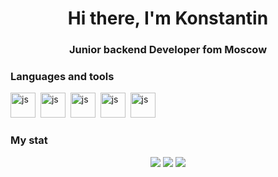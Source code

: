 <div id="header" align="center">
    <h1>Hi there, I'm Konstantin</h1>
    <h3>Junior backend Developer fom Moscow</h3>
</div>

### Languages and tools

<img src="https://cdn.jsdelivr.net/gh/devicons/devicon/icons/python/python-original.svg"
title="js" width="40" height="40"/>&nbsp;
<img src="https://cdn.jsdelivr.net/gh/devicons/devicon/icons/django/django-plain.svg"        
title="js" width="40" height="40"/>&nbsp;
<img src="https://cdn.jsdelivr.net/gh/devicons/devicon/icons/postgresql/postgresql-original.svg"        
title="js" width="40" height="40"/>&nbsp;
<img src="https://cdn.jsdelivr.net/gh/devicons/devicon/icons/bootstrap/bootstrap-original.svg"
title="js" width="40" height="40"/>&nbsp;
<img src="https://cdn.jsdelivr.net/gh/devicons/devicon/icons/vscode/vscode-original.svg"
title="js" width="40" height="40"/>&nbsp;


### My stat
<div id="stat" align="center">
    <img src="https://github-profile-summary-cards.vercel.app/api/cards/profile-details?username=Konstantin-bit-from-git&theme=github"/>
    <img src="https://github-profile-summary-cards.vercel.app/api/cards/most-commit-language?username=Konstantin-bit-from-git&theme=github"/>
    <img src="https://github-profile-summary-cards.vercel.app/api/cards/stats?username=Konstantin-bit-from-git&theme=github"/>
</div>



<!--
**Konstantin-bit-from-git/Konstantin-bit-from-git** is a ✨ _special_ ✨ repository because its `README.md` (this file) appears on your GitHub profile.

Here are some ideas to get you started:

- 🔭 I’m currently working on ...
- 🌱 I’m currently learning ...
- 👯 I’m looking to collaborate on ...
- 🤔 I’m looking for help with ...
- 💬 Ask me about ...
- 📫 How to reach me: ...
- 😄 Pronouns: ...
- ⚡ Fun fact: ...
-->
